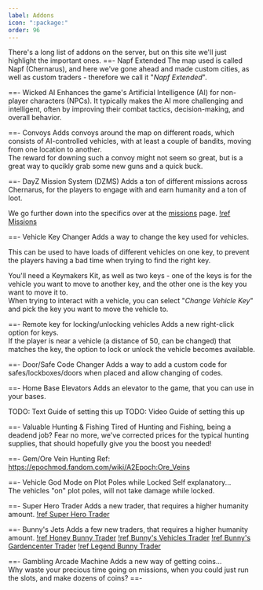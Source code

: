 ```yaml
---
label: Addons
icon: ":package:"
order: 96
---
```

There's a long list of addons on the server, but on this site we'll just highlight the important ones.
==- Napf Extended
The map used is called Napf (Chernarus), and here we've gone ahead and made custom cities, as well as custom traders - therefore we call it "*Napf Extended*".

==- Wicked AI
Enhances the game's Artificial Intelligence (AI) for non-player characters (NPCs). It typically makes the AI more challenging and intelligent, often by improving their combat tactics, decision-making, and overall behavior.

==- Convoys
Adds convoys around the map on different roads, which consists of AI-controlled vehicles, with at least a couple of bandits, moving from one location to another.   
The reward for downing such a convoy might not seem so great, but is a great way to qucikly grab some new guns and a quick buck.

==- DayZ Mission System (DZMS)
Adds a ton of different missions across Chernarus, for the players to engage with and earn humanity and a ton of loot.

We go further down into the specifics over at the [missions](/missions) page.
[!ref Missions](/missions.md)

==- Vehicle Key Changer
Adds a way to change the key used for vehicles.   

This can be used to have loads of different vehicles on one key, to prevent the players having a bad time when trying to find the right key.   

You'll need a Keymakers Kit, as well as two keys - one of the keys is for the vehicle you want to move to another key, and the other one is the key you want to move it to.   
When trying to interact with a vehicle, you can select "*Change Vehicle Key*" and pick the key you want to move the vehicle to.

==- Remote key for locking/unlocking vehicles
Adds a new right-click option for keys.   
If the player is near a vehicle (a distance of 50, can be changed) that matches the key, the option to lock or unlock the vehicle becomes available.

==- Door/Safe Code Changer
Adds a way to add a custom code for safes/lockboxes/doors when placed and allow changing of codes.

==- Home Base Elevators
Adds an elevator to the game, that you can use in your bases.

TODO: Text Guide of setting this up
TODO: Video Guide of setting this up

==- Valuable Hunting & Fishing
Tired of Hunting and Fishing, being a deadend job? Fear no more, we've corrected prices for the typical hunting supplies, that should hopefully give you the boost you needed!

==- Gem/Ore Vein Hunting
Ref: https://epochmod.fandom.com/wiki/A2Epoch:Ore_Veins

==- Vehicle God Mode on Plot Poles while Locked
Self explanatory...   
The vehicles "on" plot poles, will not take damage while locked.

==- Super Hero Trader
Adds a new trader, that requires a higher humanity amount.
[!ref Super Hero Trader](/traders/super-hero.md)

==- Bunny's Jets
Adds a few new traders, that requires a higher humanity amount.
[!ref Honey Bunny Trader](/traders/honey-bunny.md)
[!ref Bunny's Vehicles Trader](/traders/bunnys-vehicles.md)
[!ref Bunny's Gardencenter Trader](/traders/bunnys-gardencenter.md)
[!ref Legend Bunny Trader](/traders/legend-bunny.md)

==- Gambling Arcade Machine
Adds a new way of getting coins...   
Why waste your precious time going on missions, when you could just run the slots, and make dozens of coins?
==-